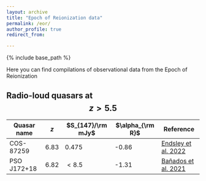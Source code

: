 ```yaml
---
layout: archive
title: "Epoch of Reionization data"
permalink: /eor/
author_profile: true
redirect_from:

---
```


{% include base_path %}

Here you can find compilations of observational data from the Epoch of Reionization

## Radio-loud quasars at $$z>5.5$$

| Quasar name | $z$  | $S_{147}/\rm mJy$ | $\alpha_{\rm R}$ | Reference |
| ----------- | ---- | ----------------- | ---------------- | --------- |
| COS-87259   | 6.83 | 0.475             | -0.86            | [Endsley et al. 2022](https://ui.adsabs.harvard.edu/abs/2023MNRAS.520.4609E/abstract)
| PSO J172+18 | 6.82 | $<8.5$            | -1.31            | [Bañados et al. 2021](https://ui.adsabs.harvard.edu/abs/2021ApJ...909...80B/abstract) |

